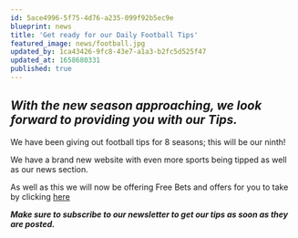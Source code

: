 ```yaml
---
id: 5ace4996-5f75-4d76-a235-099f92b5ec9e
blueprint: news
title: 'Get ready for our Daily Football Tips'
featured_image: news/football.jpg
updated_by: 1ca43426-9fc8-43e7-a1a3-b2fc5d525f47
updated_at: 1658680331
published: true
---
```

<h2><strong><em>With the new season approaching, we look forward to providing you with our Tips.</em></strong></h2><p>We have been giving out football tips for 8 seasons; this will be our ninth!</p><p>We have a brand new website with even more sports being tipped as well as our news section.</p><p>As well as this we will now be offering Free Bets and offers for you to take by clicking <a target="_blank" href="https://thebettingguys.com/free">here</a></p><p><strong><em>Make sure to subscribe to our newsletter to get our tips as soon as they are posted.</em></strong></p>